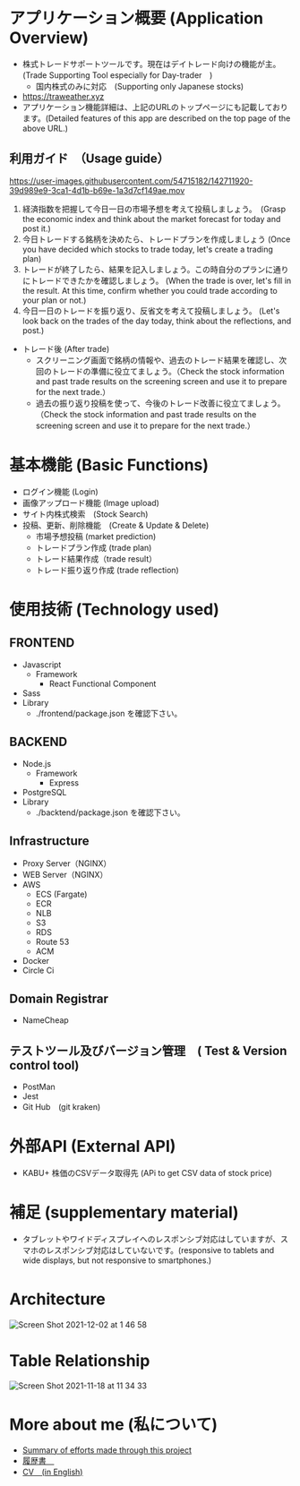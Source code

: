 # アプリケーション概要 (Application Overview)
* 株式トレードサポートツールです。現在はデイトレード向けの機能が主。(Trade Supporting Tool especially for Day-trader　)
  * 国内株式のみに対応　(Supporting only Japanese stocks)
* https://traweather.xyz
* アプリケーション機能詳細は、上記のURLのトップページにも記載しております。(Detailed features of this app are described on the top page of the above URL.)
## 利用ガイド　（Usage guide）
https://user-images.githubusercontent.com/54715182/142711920-39d989e9-3ca1-4d1b-b69e-1a3d7cf149ae.mov

1. 経済指数を把握して今日一日の市場予想を考えて投稿しましょう。　(Grasp the economic index and think about the market forecast for today and post it.)
1. 今日トレードする銘柄を決めたら、トレードプランを作成しましょう (Once you have decided which stocks to trade today, let's create a trading plan)
1. トレードが終了したら、結果を記入しましょう。この時自分のプランに通りにトレードできたかを確認しましょう。 (When the trade is over, let's fill in the result. At this time, confirm whether you could trade according to your plan or not.)
1. 今日一日のトレードを振り返り、反省文を考えて投稿しましょう。 (Let's look back on the trades of the day today, think about the reflections, and post.)

* トレード後 (After trade)
  * スクリーニング画面で銘柄の情報や、過去のトレード結果を確認し、次回のトレードの準備に役立てましょう。（Check the stock information and past trade results on the screening screen and use it to prepare for the next trade.）
  * 過去の振り返り投稿を使って、今後のトレード改善に役立てましょう。　（Check the stock information and past trade results on the screening screen and use it to prepare for the next trade.）


# 基本機能 (Basic Functions)
* ログイン機能 (Login)
* 画像アップロード機能 (Image upload)
* サイト内株式検索　(Stock Search)
* 投稿、更新、削除機能　(Create & Update & Delete)
  * 市場予想投稿 (market prediction)
  * トレードプラン作成 (trade plan)
  * トレード結果作成（trade result）
  * トレード振り返り作成 (trade reflection)

# 使用技術  (Technology used)
## FRONTEND
* Javascript
  * Framework
    * React Functional Component
* Sass
* Library
  * ./frontend/package.json を確認下さい。
## BACKEND
* Node.js
  * Framework
    * Express
* PostgreSQL
* Library
  * ./backtend/package.json を確認下さい。
## Infrastructure
* Proxy Server（NGINX）
* WEB Server（NGINX）
* AWS
  * ECS (Fargate)
  * ECR
  * NLB
  * S3
  * RDS
  * Route 53
  * ACM
* Docker
* Circle Ci
## Domain Registrar
* NameCheap
## テストツール及びバージョン管理　( Test & Version control tool)
* PostMan
* Jest
* Git Hub　(git kraken)

# 外部API (External API)
* KABU+ 株価のCSVデータ取得先 (APi to get CSV data of stock price)

# 補足 (supplementary material)
* タブレットやワイドディスプレイへのレスポンシブ対応はしていますが、スマホのレスポンシブ対応はしていないです。(responsive to tablets and wide displays, but not responsive to smartphones.)

# Architecture　
![Screen Shot 2021-12-02 at 1 46 58](https://user-images.githubusercontent.com/54715182/144277023-78060ff0-c10d-44d5-aada-8eeeb756811e.png)

# Table Relationship
![Screen Shot 2021-11-18 at 11 34 33](https://user-images.githubusercontent.com/54715182/142341123-255130ce-2523-4aad-b7a1-799f8e745f94.png)

# More about me (私について)
* [Summary of efforts made through this project](https://github.com/smgcknt-tech/traweather-react-app/wiki/Summary-of--this-project)
* [履歴書　](https://drive.google.com/file/d/1HojeYgAmXFKGUTbynneeKgSy_rKfRxtx/view?usp=sharing)
* [CV　(in English)](https://drive.google.com/file/d/1q6iTfq7uziMam5lNlqhe03A-aSQAdLKu/view?usp=sharing)

